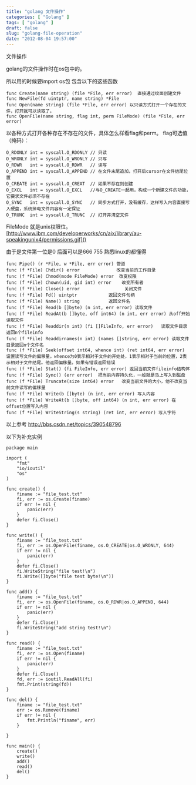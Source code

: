 ```yaml
---
title: "golang 文件操作"
categories: [ "Golang" ]
tags: [ "golang" ]
draft: false
slug: "golang-file-operation"
date: "2012-08-04 19:57:00"
---
```


文件操作

golang的文件操作时在os包中的。

所以用的时候要import os包
包含以下的这些函数

    func Create(name string) (file *File, err error)  直接通过纹面创建文件
    func NewFile(fd uintptr, name string) *File
    func Open(name string) (file *File, err error) 以只读方式打开一个存在的文件，打开就可以读取了。
    func OpenFile(name string, flag int, perm FileMode) (file *File, err error)

以各种方式打开各种存在不存在的文件，具体怎么样看flag和perm。
flag可选值（掩码）：

    O_RDONLY int = syscall.O_RDONLY // 只读
    O_WRONLY int = syscall.O_WRONLY // 只写
    O_RDWR   int = syscall.O_RDWR   // 读写
    O_APPEND int = syscall.O_APPEND // 在文件末尾追加，打开后cursor在文件结尾位置
    O_CREATE int = syscall.O_CREAT  // 如果不存在则创建
    O_EXCL   int = syscall.O_EXCL   //与O_CREATE一起用，构成一个新建文件的功能，它要求文件必须不存在
    O_SYNC   int = syscall.O_SYNC   // 同步方式打开，没有缓存，这样写入内容直接写入硬盘，系统掉电文件内容有一定保证
    O_TRUNC  int = syscall.O_TRUNC  // 打开并清空文件

FileMode 就是unix权限位。[http://www.ibm.com/developerworks/cn/aix/library/au-speakingunix4/permissions.gif]()

由于是文件第一位是0 后面可以是666 755 熟悉linux的都懂得

    func Pipe() (r *File, w *File, err error) 管道
    func (f *File) Chdir() error              改变当前的工作目录
    func (f *File) Chmod(mode FileMode) error  改变权限
    func (f *File) Chown(uid, gid int) error    改变所有者
    func (f *File) Close() error                 关闭文件
    func (f *File) Fd() uintptr            返回文件句柄
    func (f *File) Name() string           返回文件名
    func (f *File) Read(b []byte) (n int, err error) 读取文件
    func (f *File) ReadAt(b []byte, off int64) (n int, err error) 从off开始读取文件
    func (f *File) Readdir(n int) (fi []FileInfo, err error)   读取文件目录返回n个fileinfo
    func (f *File) Readdirnames(n int) (names []string, err error) 读取文件目录返回n个文件名
    func (f *File) Seek(offset int64, whence int) (ret int64, err error) 设置读写文件的偏移量，whence为0表示相对于文件的开始处，1表示相对于当前的位置，2表示相对于文件结尾。他返回偏移量。如果有错误返回错误
    func (f *File) Stat() (fi FileInfo, err error) 返回当前文件fileinfo结构体
    func (f *File) Sync() (err error)  把当前内容持久化，一般就是马上写入到磁盘
    func (f *File) Truncate(size int64) error   改变当前文件的大小，他不改变当前文件读写的偏移量
    func (f *File) Write(b []byte) (n int, err error) 写入内容
    func (f *File) WriteAt(b []byte, off int64) (n int, err error) 在offset位置写入内容
    func (f *File) WriteString(s string) (ret int, err error) 写入字符

以上参考 http://bbs.csdn.net/topics/390548796

以下为补充实例

    package main
     
    import (
        "fmt"
        "io/ioutil"
        "os"
    )
     
    func create() {
        finame := "file_test.txt"
        fi, err := os.Create(finame)
        if err != nil {
            panic(err)
        }
        defer fi.Close()
    }
     
    func write() {
        finame := "file_test.txt"
        fi, err := os.OpenFile(finame, os.O_CREATE|os.O_WRONLY, 644)
        if err != nil {
            panic(err)
        }
        defer fi.Close()
        fi.WriteString("file test!\n")
        fi.Write([]byte("file test byte!\n"))
    }
     
    func add() {
        finame := "file_test.txt"
        fi, err := os.OpenFile(finame, os.O_RDWR|os.O_APPEND, 644)
        if err != nil {
            panic(err)
        }
        defer fi.Close()
        fi.WriteString("add string test!\n")
    }
     
    func read() {
        finame := "file_test.txt"
        fi, err := os.Open(finame)
        if err != nil {
            panic(err)
        }
        defer fi.Close()
        fd, err := ioutil.ReadAll(fi)
        fmt.Print(string(fd))
    }
     
    func del() {
        finame := "file_test.txt"
        err := os.Remove(finame)
        if err != nil {
            fmt.Println("finame", err)
        }
     
    }
     
    func main() {
        create()
        write()
        add()
        read()
        del()
    }
